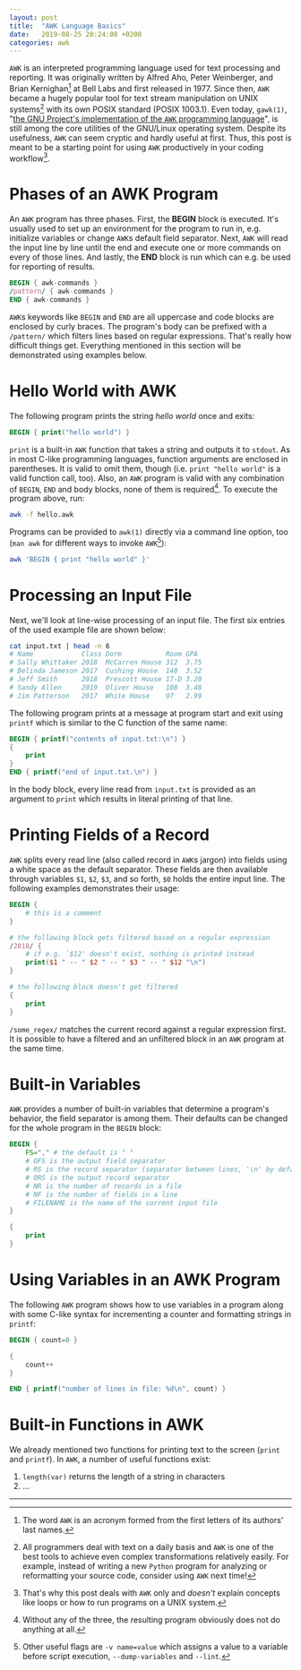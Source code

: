 ```yaml
---
layout: post
title:  "AWK Language Basics"
date:   2019-08-25 20:24:00 +0200
categories: awk
---
```


`AWK` is an interpreted programming language used for text processing and reporting. It was originally written by Alfred Aho, Peter Weinberger, and Brian Kernighan[^1] at Bell Labs and first released in 1977. Since then, `AWK` became a hugely popular tool for text stream manipulation on UNIX systems[^2] with its own POSIX standard (POSIX 1003.1). Even today, `gawk(1)`, "[the GNU Project's implementation of the `AWK` programming language](https://www.gnu.org/software/gawk/manual/gawk.html)", is still among the core utilities of the GNU/Linux operating system. Despite its usefulness, `AWK` can seem cryptic and hardly useful at first. Thus, this post is meant to be a starting point for using `AWK` productively in your coding workflow[^3].

# Phases of an AWK Program
An `AWK` program has three phases. First, the **BEGIN** block is executed. It's usually used to set up an environment for the program to run in, e.g. initialize variables or change `AWK`s default field separator. Next, `AWK` will read the input line by line until the end and execute one or more commands on every of those lines. And lastly, the **END** block is run which can e.g. be used for reporting of results.

```awk
BEGIN { awk-commands }
/pattern/ { awk-commands }
END { awk-commands }
```

`AWK`s keywords like `BEGIN` and `END` are all uppercase and code blocks are enclosed by curly braces. The program's body can be prefixed with a `/pattern/` which filters lines based on regular expressions. That's really how difficult things get. Everything mentioned in this section will be demonstrated using examples below.

# Hello World with AWK
The following program prints the string *hello world* once and exits:

```awk
BEGIN { print("hello world") }
```

`print` is a built-in `AWK` function that takes a string and outputs it to `stdout`. As in most C-like programming languages, function arguments are enclosed in parentheses. It is valid to omit them, though (i.e. `print "hello world"` is a valid function call, too). Also, an `AWK` program is valid with any combination of `BEGIN`, `END` and body blocks, none of them is required[^4]. To execute the program above, run:

```bash
awk -f hello.awk
```

Programs can be provided to `awk(1)` directly via a command line option, too (`man awk` for different ways to invoke `AWK`[^5]):

```bash
awk 'BEGIN { print "hello world" }'
```

# Processing an Input File
Next, we'll look at line-wise processing of an input file. The first six entries of the used example file are shown below:

```bash
cat input.txt | head -n 6
# Name            Class Dorm           Room GPA
# Sally Whittaker 2018  McCarren House 312  3.75
# Belinda Jameson 2017  Cushing House  148  3.52
# Jeff Smith      2018  Prescott House 17-D 3.20
# Sandy Allen     2019  Oliver House   108  3.48
# Jim Patterson   2017  White House    97   2.99
```

The following program prints at a message at program start and exit using `printf` which is similar to the C function of the same name:

```awk
BEGIN { printf("contents of input.txt:\n") }
{
    print
}
END { printf("end of input.txt.\n") }
```

In the body block, every line read from `input.txt` is provided as an argument to `print` which results in literal printing of that line.

# Printing Fields of a Record
`AWK` splits every read line (also called record in `AWK`s jargon) into fields using a white space as the default separator. These fields are then available through variables `$1`, `$2`, `$3`, and so forth, `$0` holds the entire input line. The following examples demonstrates their usage:

```awk
BEGIN {
    # this is a comment
}

# the following block gets filtered based on a regular expression
/2018/ {
    # if e.g. `$12' doesn't exist, nothing is printed instead
    print($1 " -- " $2 " -- " $3 " -- " $12 "\n")
}

# the following block doesn't get filtered
{
    print
}

```

`/some_regex/` matches the current record against a regular expression first. It is possible to have a filtered and an unfiltered block in an `AWK` program at the same time.

# Built-in Variables
`AWK` provides a number of built-in variables that determine a program's behavior, the field separator is among them. Their defaults can be changed for the whole program in the `BEGIN` block:

```awk
BEGIN {
    FS="," # the default is " "
    # OFS is the output field separator
    # RS is the record separator (separator between lines, '\n' by default)
    # ORS is the output record separator
    # NR is the number of records in a file
    # NF is the number of fields in a line
    # FILENAME is the name of the current input file
}

{
    print
}
```

# Using Variables in an AWK Program
The following `AWK` program shows how to use variables in a program along with some C-like syntax for incrementing a counter and formatting strings in `printf`:

```awk
BEGIN { count=0 }

{
    count++
}

END { printf("number of lines in file: %d\n", count) }
```

# Built-in Functions in AWK
We already mentioned two functions for printing text to the screen (`print` and `printf`). In `AWK`, a number of useful functions exist:

1. `length(var)` returns the length of a string in characters
1. ...

<hr class="hr-light">

[^1]: The word `AWK` is an acronym formed from the first letters of its authors' last names.
[^2]: All programmers deal with text on a daily basis and `AWK` is one of the best tools to achieve even complex transformations relatively easily. For example, instead of writing a new `Python` program for analyzing or reformatting your source code, consider using `AWK` next time!
[^3]: That's why this post deals with `AWK` only and *doesn't* explain concepts like loops or how to run programs on a UNIX system.
[^4]: Without any of the three, the resulting program obviously does not do anything at all.
[^5]: Other useful flags are `-v name=value` which assigns a value to a variable before script execution, `--dump-variables` and `--lint`.
